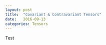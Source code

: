 ```yaml
---
layout: post
title:  "Covariant & Contravariant Tensors"
date:   2016-09-13 
categories: Tensors
---
```



<div id="main">
  Test
</div>

<style>

#arow {
  stroke-width: 1;
}

.arrow {
  stroke-width: 5;
  stroke: #000;
}

.arrow:hover {
 stroke: red; 
}

</style>

<script src="//d3js.org/d3.v4.min.js"></script>

<script>

var width = 900;
var height = 500;

var originX = 450;
var originY = 250;

svg = d3.select("#main").append("svg")
      .attr("width", width)
      .attr("height", height);

defs = svg.append("defs");

defs.append("marker")
    .attr("id", "arrow")
    .attr("viewBox", "0 0 10 10")
    .attr("refX", 0)
    .attr("refY", 5)
    .attr("markerWidth", 4)
    .attr("markerHeight", 4)
    .attr("orient", "auto")
  .append("path")
    .attr("d", "M 0 5 V 10 L 10 5 L 0 0")
    .attr("class", "arrowHead");

svg.append("line")
  .attr("class", "arrow")
  .attr("marker-end", "url(#arrow)")
  .attr("x1", originX)
  .attr("y1", originY)
  .attr("x2", originX + 150)
  .attr("y2", originY + 50);

</script>
